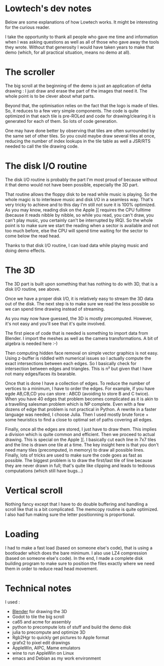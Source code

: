 # Lowtech's dev notes

Below are some explanations of how Lowtech works. It might
be interesting for the curious reader.

I take the opportunity to thank all people who gave me
time and information when I was asking questions as well
as all of those who gave away the tools they wrote.
Without that generosity I would have taken years to
make that demo (which, for all practical situation, means
no demo at all).


# The scroller

The big scroll at the beginning of the demo is just an application of
delta drawing : I just draw and erase the part of the images that need
it. The whole point is to be clever about what parts.

Beyond that, the optimisation relies on the fact that the logo is made
of tiles. So, it reduces to a few very simple components.  The code is
quite optimized in that each tile is pre-ROLed and code for
drawing/clearing it is generated for each of them. So lots of code
generation.

One may have done better by observing that tiles are often surrounded
by the same set of other tiles. So you could maybe draw several
tiles at once, reducing the number of index lookups in the tile table
as well a JSR/RTS needed to call the tile drawing code.

# The disk I/O routine

The disk I/O routine is probably the part I'm most proud of because
without it that demo would not have been possible, especially the 3D part.

That routine allows the floppy disk to be
read while music is playing.  So the whole magic is to interleave
music and disk I/O in a seamless way. That's very tricky to achieve
and to this day I'm still not sure it is 100% optimized. As you may
know, reading disk on the Apple ][ requires the CPU fulltime (because
it reads nibble by nibble, so while you read, you can't draw, you
can't play music, you certainly can't be interrupted by IRQ).  So the
whole point is to make sure we start the reading when a sector is
available and not too much before, else the CPU will spend time
waiting for the sector to come below the read head.

Thanks to that disk I/O routine, I can load data while playing music
and doing demo effects.

# The 3D

The 3D part is built upon something that has nothing to do with 3D,
that is a disk I/O routine, see above.

Once we have a proper disk I/O, it is relatively easy to stream the 3D
data out of the disk. The next step is to make sure we read the less
possible so we can spend time drawing instead of streaming.

As you may now have guessed, the 3D is mostly precomputed.
However, it's not easy and you'll see that it's quite involved.

The first piece of code that is needed is something to import data
from Blender. I import the meshes as well as the camera
transformations. A bit of algebra is needed here :-)

Then computing hidden face removal on
simple vector graphics is not easy. Using z-buffer is riddled with
numerical issues so I actually compute the exact intersections between
each edges. So I basically check for intersection between edges and
triangles. This is n² but given that I have not many edges/faces
its bearable.

Once that is done I have a collection of edges. To reduce the number
of vertices to a minimum, I have to order the edges. For example, if
you have egde AB,CB,CD you can store : ABCD (avoiding to store B and C
twice). When you have 40 edges that problem becomes complicated as it
is akin to a travelling salesman problem which is NP complete. Even
with a few dozens of edge that problem is not practical in Python.  A
rewrite in a faster language was needed, I choose Julia.  Then I used
mostly brute force + some heuristics to find a close to optimal set of
paths covering all edges.

Finally, once all the edges are stored, I just have to draw them. This
implies a division which is quite common and efficient. Then we
proceed to actual drawing. This is special on the Apple ][. I
basically cut each line in 7x7 tiles and the line is drawn one tile at
a time. The key insight here is that you don't need many tiles
(precomputed, in memory) to draw all possible lines.  Finally, lots of
tricks are used to make sure the code goes as fast as possible. The
biggest problem is to draw the first/last tile of line because they
are never drawn in full; that's quite like clipping and leads to
tedioous computations (which still have bugs...)

# Vertical scroll

Nothing fancy except that I have to do double buffering and handling a
scroll like that is a bit complicated.  The memcopy routine is quite
optimized. I also had fun making sure the letter positionning is
proportional.

# Loading

I had to make a fast load (based on someone else's code), that is
using a bootloader which does the bare minimum.  I also use LZ4
compression (based on someone else's code).  In the end, I made a
complete disk building program to make sure to position the files
exactly where we need them in order to reduce read head movement.

# Technical notes

I used :

* [Blender](https://www.blender.org/) for drawing the 3D
* Godot to tile the big scroll
* ca65 and acme for assembly
* python to precompute lots of stuff and build the demo disk
* julia to precompute and optimize 3D
* Rgb2Hgr to quickly get pictures to Apple format
* grafx2 to pixel edit drawings
* AppleWin, AIPC, Mame emulators
* wine to run AppleWin on Linux
* emacs and Debian as my work environment
